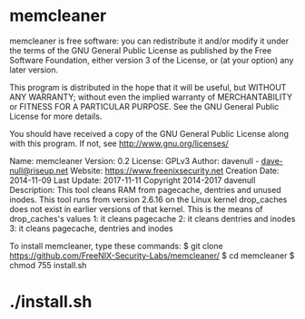 # memcleaner
memcleaner is free software: you can redistribute it and/or modify
it under the terms of the GNU General Public License as published by
the Free Software Foundation, either version 3 of the License, or
(at your option) any later version.

This program is distributed in the hope that it will be useful,
but WITHOUT ANY WARRANTY; without even the implied warranty of
MERCHANTABILITY or FITNESS FOR A PARTICULAR PURPOSE.  See the
GNU General Public License for more details.

You should have received a copy of the GNU General Public License
along with this program.  If not, see <http://www.gnu.org/licenses/>

Name: memcleaner
Version: 0.2
License: GPLv3
Author: davenull - dave-null@riseup.net
Website: https://www.freenixsecurity.net
Creation Date: 2014-11-09
Last Update: 2017-11-11
Copyright 2014-2017 davenull
Description: This tool cleans RAM from pagecache, dentries and unused inodes.
This tool runs from version 2.6.16 on the Linux kernel
drop_caches does not exist in earlier versions of that kernel.
This is the means of drop_caches's values
1: it cleans pagecache
2: it cleans dentries and inodes
3: it cleans pagecache, dentries and inodes


To install memcleaner, type these commands:
$ git clone https://github.com/FreeNIX-Security-Labs/memcleaner/
$ cd memcleaner
$ chmod 755 install.sh
# ./install.sh
